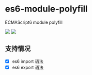 # es6-module-polyfill
ECMAScript6 module polyfill

![](https://img.shields.io/badge/license-GPLv3.0-green) ![](https://img.shields.io/badge/version-1.0.0-blue)

## 支持情况

- [x] es6 import 语法
- [x] es6 export 语法
